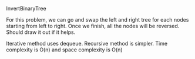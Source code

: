 InvertBinaryTree

For this problem, we can go and swap the left and right tree for each nodes starting from left to right. Once we finish, all the nodes will be reversed. Should draw it out if it helps. 

Iterative method uses dequeue.
Recursive method is simpler. 
Time complexity is O(n) and space complexity is O(n)

